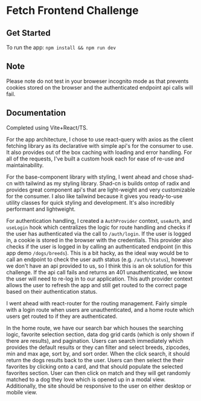 # Fetch Frontend Challenge

## Get Started

To run the app:
`npm install && npm run dev`

## Note

Please note do not test in your broweser incognito mode as that prevents cookies stored on the browser and the authenticated endpoint api calls will fail.

## Documentation

Completed using Vite+React/TS.

For the app architecture, I chose to use react-query with axios as the client fetching library as its declarative with simple api's for the consumer to use. It also provides out of the box caching with loading and error handling. For all of the requests, I've built a custom hook each for ease of re-use and maintainability.

For the base-component library with styling, I went ahead and chose shad-cn with tailwind as my styling library. Shad-cn is builds ontop of radix and provides great component api's that are light-weight and very customizable for the consumer. I also like tailwind because it gives you ready-to-use utility classes for quick styling and development. It's also incredibly performant and lightweight.

For authentication handling, I created a `AuthProvider` context, `useAuth`, and `useLogin` hook which centralizes the logic for route handling and checks if the user has authenticated via the call to `/auth/login`. If the user is logged in, a cookie is stored in the browser with the credentials. This provider also checks if the user is logged in by calling an authenticated endpoint (in this app demo `/dogs/breeds`). This is a bit hacky, as the ideal way would be to call an endpoint to check the user auth status (e.g. `/auth/status`), however we don't have an api provided to us, so I think this is an ok solution for this challenge. If the api call fails and returns an 401 unauthenticated, we know the user will need to re-log in to our application. This auth provider context allows the user to refresh the app and still get routed to the correct page based on their authentication status.

I went ahead with react-router for the routing management. Fairly simple with a login route when users are unauthenticated, and a home route which users get routed to if they are authenticated.

In the home route, we have our search bar which houses the searching logic, favorite selection section, data dog grid cards (which is only shown if there are results), and pagination. Users can search immediately which provides the default results or they can filter and select breeds, zipcodes, min and max age, sort by, and sort order. When the click search, it should return the dogs results back to the user. Users can then select the their favorites by clicking onto a card, and that should populate the selected favorites section. User can then click on match and they will get randomly matched to a dog they love which is opened up in a modal view. Additionally, the site should be responsive to the user on either desktop or mobile view.
